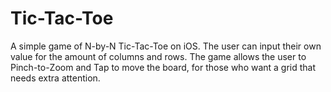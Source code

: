# Tic-Tac-Toe

A simple game of N-by-N Tic-Tac-Toe on iOS. The user can input their own value for the amount of columns and rows. The game allows the user to Pinch-to-Zoom and Tap to move the board, for those who want a grid that needs extra attention.
